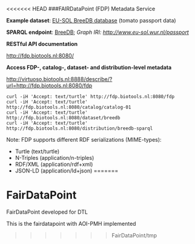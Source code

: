 <<<<<<< HEAD
###FAIRDataPoint (FDP) Metadata Service

**Example dataset**: [EU-SOL BreeDB database](http://www.eu-sol.wur.nl) (tomato passport data)

**SPARQL endpoint**: [BreeDB](http://virtuoso.biotools.nl:8888/sparql/); *Graph IRI: http://www.eu-sol.wur.nl/passport*

**RESTful API documentation**

http://fdp.biotools.nl:8080/

**Access FDP-, catalog-, dataset- and distribution-level metadata**

http://virtuoso.biotools.nl:8888/describe/?url=http://fdp.biotools.nl:8080/fdp

```
curl -iH 'Accept: text/turtle' http://fdp.biotools.nl:8080/fdp
curl -iH 'Accept: text/turtle' http://fdp.biotools.nl:8080/catalog/catalog-01
curl -iH 'Accept: text/turtle' http://fdp.biotools.nl:8080/dataset/breedb
curl -iH 'Accept: text/turtle' http://fdp.biotools.nl:8080/distribution/breedb-sparql
```
Note: FDP supports different RDF serializations (MIME-types):
+ Turtle (text/turtle)
+ N-Triples (application/n-triples)
+ RDF/XML (application/rdf+xml)
+ JSON-LD (application/ld+json)
=======
# FairDataPoint
FairDataPoint developed for DTL

This is the fairdatapoint with AOI-PMH implemented
>>>>>>> FairDataPoint/tmp
